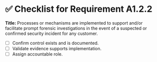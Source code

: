 # ✅ Checklist for Requirement A1.2.2

**Title:** Processes or mechanisms are implemented to support and/or facilitate prompt forensic investigations in the event of a suspected or confirmed security incident for any customer.

- [ ] Confirm control exists and is documented.
- [ ] Validate evidence supports implementation.
- [ ] Assign accountable role.
